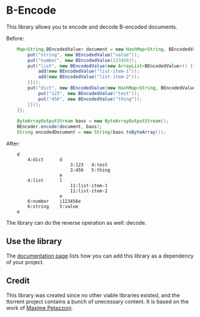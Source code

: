 B-Encode
========

This library allows you to encode and decode B-encoded documents.

Before:

```java
	Map<String,BEncodedValue> document = new HashMap<String, BEncodedValue>() {{
	    put("string", new BEncodedValue("value"));
	    put("number", new BEncodedValue(123456));
	    put("list", new BEncodedValue(new ArrayList<BEncodedValue>() {{
	        add(new BEncodedValue("list-item-1"));
	        add(new BEncodedValue("list-item-2"));
	    }}));
	    put("dict", new BEncodedValue(new HashMap<String, BEncodedValue>() {{
	        put("123", new BEncodedValue("test"));
	        put("456", new BEncodedValue("thing"));
	    }}));
	}};
	
	ByteArrayOutputStream baos = new ByteArrayOutputStream();
	BEncoder.encode(document, baos);
	String encodedDocument = new String(baos.toByteArray());
```

After:

```
	d
		4:dict		d
						3:123	4:test
						3:456	5:thing
					e
		4:list		l
						11:list-item-1
						11:list-item-2
					e
		6:number	i123456e
		6:string	5:value
	e
```

The library can do the reverse operation as well: decode.


Use the library
---------------

The [documentation page](http://adaxi.github.io/Bencode/dependency-info.html) lists how you can add this library
as a dependency of your project.

Credit
------

This library was created since no other viable libraries existed, and the ttorrent
project contains a bunch of unecessary content. It is based on the work of [Maxime Petazzoni](https://github.com/mpetazzoni/ttorrent).
